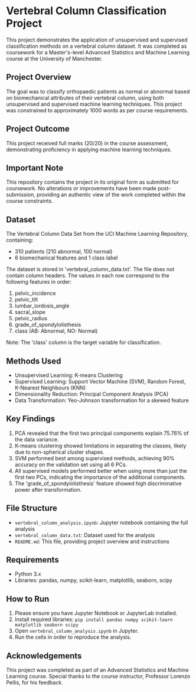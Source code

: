 # Vertebral Column Classification Project

This project demonstrates the application of unsupervised and supervised classification methods on a vertebral column dataset. It was completed as coursework for a Master's-level Advanced Statistics and Machine Learning course at the University of Manchester.

## Project Overview

The goal was to classify orthopaedic patients as normal or abnormal based on biomechanical attributes of their vertebral column, using both unsupervised and supervised machine learning techniques. This project was constrained to approximately 1000 words as per course requirements.

## Project Outcome

This project received full marks (20/20) in the course assessment, demonstrating proficiency in applying machine learning techniques.

## Important Note

This repository contains the project in its original form as submitted for coursework. No alterations or improvements have been made post-submission, providing an authentic view of the work completed within the course constraints.

## Dataset

The Vertebral Column Data Set from the UCI Machine Learning Repository, containing:
- 310 patients (210 abnormal, 100 normal)
- 6 biomechanical features and 1 class label

The dataset is stored in 'vertebral_column_data.txt'. The file does not contain column headers. The values in each row correspond to the following features in order:

1. pelvic_incidence
2. pelvic_tilt
3. lumbar_lordosis_angle
4. sacral_slope
5. pelvic_radius
6. grade_of_spondylolisthesis
7. class (AB: Abnormal, NO: Normal)

Note: The 'class' column is the target variable for classification.

## Methods Used

- Unsupervised Learning: K-means Clustering
- Supervised Learning: Support Vector Machine (SVM), Random Forest, K-Nearest Neighbours (KNN)
- Dimensionality Reduction: Principal Component Analysis (PCA)
- Data Transformation: Yeo-Johnson transformation for a skewed feature

## Key Findings

1. PCA revealed that the first two principal components explain 75.76% of the data variance.
2. K-means clustering showed limitations in separating the classes, likely due to non-spherical cluster shapes.
3. SVM performed best among supervised methods, achieving 90% accuracy on the validation set using all 6 PCs.
4. All supervised models performed better when using more than just the first two PCs, indicating the importance of the additional components.
5. The 'grade_of_spondylolisthesis' feature showed high discriminative power after transformation.

## File Structure

- `vertebral_column_analysis.ipynb`: Jupyter notebook containing the full analysis
- `vertebral_column_data.txt`: Dataset used for the analysis
- `README.md`: This file, providing project overview and instructions

## Requirements

- Python 3.x
- Libraries: pandas, numpy, scikit-learn, matplotlib, seaborn, scipy

## How to Run

1. Please ensure you have Jupyter Notebook or JupyterLab installed.
2. Install required libraries: `pip install pandas numpy scikit-learn matplotlib seaborn scipy`
3. Open `vertebral_column_analysis.ipynb` in Jupyter.
4. Run the cells in order to reproduce the analysis.

## Acknowledgements

This project was completed as part of an Advanced Statistics and Machine Learning course. Special thanks to the course instructor, Professor Lorenzo Pellis, for his feedback.
